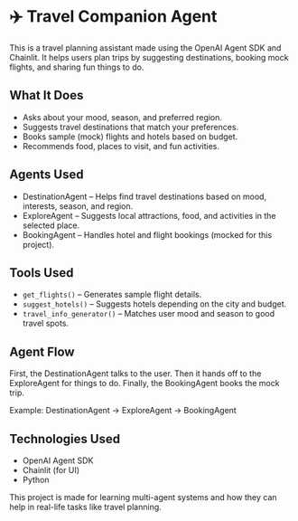 # ✈️ Travel Companion Agent

This is a travel planning assistant made using the OpenAI Agent SDK and Chainlit. It helps users plan trips by suggesting destinations, booking mock flights, and sharing fun things to do.

## What It Does

- Asks about your mood, season, and preferred region.
- Suggests travel destinations that match your preferences.
- Books sample (mock) flights and hotels based on budget.
- Recommends food, places to visit, and fun activities.

## Agents Used

- DestinationAgent – Helps find travel destinations based on mood, interests, season, and region.
- ExploreAgent – Suggests local attractions, food, and activities in the selected place.
- BookingAgent – Handles hotel and flight bookings (mocked for this project).

## Tools Used

- `get_flights()` – Generates sample flight details.
- `suggest_hotels()` – Suggests hotels depending on the city and budget.
- `travel_info_generator()` – Matches user mood and season to good travel spots.

## Agent Flow

First, the DestinationAgent talks to the user. Then it hands off to the ExploreAgent for things to do. Finally, the BookingAgent books the mock trip.

Example:
DestinationAgent → ExploreAgent → BookingAgent

## Technologies Used

- OpenAI Agent SDK
- Chainlit (for UI)
- Python

This project is made for learning multi-agent systems and how they can help in real-life tasks like travel planning.